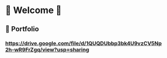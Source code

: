# 👋 Welcome 👋
## 📝 Portfolio 
### https://drive.google.com/file/d/1QUQDUbbp3bk4U9vzCV5Np2h-wR9FrZgq/view?usp=sharing
